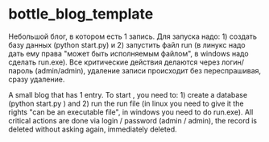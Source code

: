 # bottle_blog_template
Небольшой блог, в котором есть 1 запись. Для запуска надо: 1) создать базу данных (python start.py) и 2) запустить файл run (в линукс надо дать ему права "может быть исполняемым файлом", в windows надо сделать run.exe). Все критические действия делаются через логин/пароль (admin/admin), удаление записи происходит без переспрашивая, сразу удаление.

A small blog that has 1 entry. To start , you need to: 1) create a database (python start.py ) and 2) run the run file (in linux you need to give it the rights "can be an executable file", in windows you need to do run.exe). All critical actions are done via login / password (admin / admin), the record is deleted without asking again, immediately deleted.
